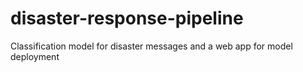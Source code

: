 # disaster-response-pipeline
 Classification model for disaster messages and a web app for model deployment
